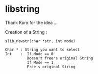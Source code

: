 # libstring
Thank Kuro for the idea ...

Creation of a String :

    slib_newstr(char *str, int mode)

    Char * : String you want to select
    Int    :  If Mode == 0
              Doesn't free's original String
              If Mode == 1
              Free's original String
